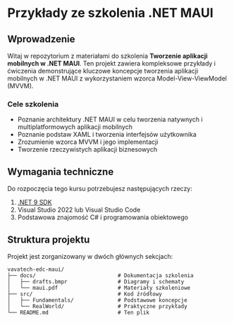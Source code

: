 # Przykłady ze szkolenia .NET MAUI

## Wprowadzenie

Witaj w repozytorium z materiałami do szkolenia **Tworzenie aplikacji mobilnych
w .NET MAUI**. Ten projekt zawiera kompleksowe przykłady i ćwiczenia demonstrujące kluczowe koncepcje tworzenia aplikacji mobilnych w .NET MAUI  z wykorzystaniem wzorca Model-View-ViewModel (MVVM).

### Cele szkolenia
- Poznanie architektury .NET MAUI w celu tworzenia natywnych i multiplatformowych aplikacji mobilnych
- Poznanie podstaw XAML i tworzenia interfejsów użytkownika
- Zrozumienie wzorca MVVM i jego implementacji
- Tworzenie rzeczywistych aplikacji biznesowych

## Wymagania techniczne

Do rozpoczęcia tego kursu potrzebujesz następujących rzeczy:

1. [.NET 9 SDK](https://dotnet.microsoft.com/en-us/download/dotnet/9.0)
2. Visual Studio 2022 lub Visual Studio Code
3. Podstawowa znajomość C# i programowania obiektowego

## Struktura projektu

Projekt jest zorganizowany w dwóch głównych sekcjach:

```
vavatech-edc-maui/
├── docs/                          # Dokumentacja szkolenia
│   ├── drafts.bmpr                # Diagramy i schematy
│   └── maui.pdf                   # Materiały szkoleniowe
├── src/                           # Kod źródłowy
│   ├── Fundamentals/              # Podstawowe koncepcje
│   └── RealWorld/                 # Praktyczne przykłady
└── README.md                      # Ten plik
```
